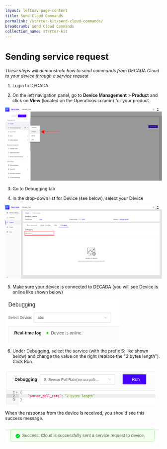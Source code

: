 ```yaml
---
layout: leftnav-page-content
title: Send Cloud Commands
permalink: /starter-kit/send-cloud-commands/
breadcrumb: Send Cloud Commands
collection_name: starter-kit
---
```


# Sending service request
*These steps will demonstrate how to send commands from DECADA Cloud to your device through a service request*

1. Login to DECADA

2. On the left navigation panel, go to **Device Management** > **Product** and click on **View** (located on the Operations column) for your product

<img class="large" src="/images/manuca/decada-setup/decada_setup_product_1.png" alt="service-request">

3. Go to Debugging tab

4. In the drop-down list for Device (see below), select your Device

<img class="large" src="/images/manuca/cloud-commands/service_request_1.png" alt="service-request">

5. Make sure your device is connected to DECADA (you will see Device is online like shown below) 

<img class="large" src="/images/manuca/cloud-commands/service_request_2.png" alt="service-request">

6. Under Debugging, select the service (with the prefix S: like shown below) and change the value on the right (replace the "2 bytes length"). Click Run.

<img class="large" src="/images/manuca/cloud-commands/service_request_3.png" alt="service-request">

When the response from the device is received, you should see this success message.

<img class="large" src="/images/manuca/cloud-commands/service_request_4.png" alt="service-request">
